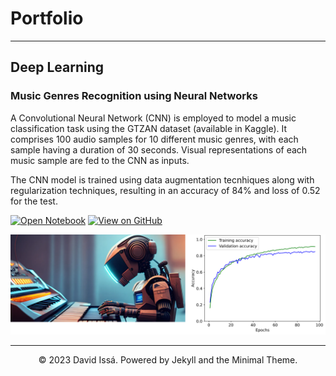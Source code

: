 # Portfolio
---
## Deep Learning

### Music Genres Recognition using Neural Networks

A Convolutional Neural Network (CNN) is employed to model a music classification task using the GTZAN dataset (available in Kaggle). It comprises 100 audio samples for 10 different music genres, with each sample having a duration of 30 seconds. Visual representations of each music sample are fed to the CNN as inputs.

The CNN model is trained using data augmentation tecnhiques along with regularization techniques, resulting in an accuracy of 84% and loss of 0.52 for the test. 

[![Open Notebook](https://img.shields.io/badge/Jupyter-Open_Notebook-blue?logo=Jupyter)]()
[![View on GitHub](https://img.shields.io/badge/GitHub-View_on_GitHub-blue?logo=GitHub)]()

<center><img src="images/Genre Recognition Project Banner.png"/></center>

---
<center>© 2023 David Issá. Powered by Jekyll and the Minimal Theme.</center>
